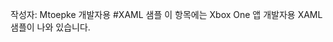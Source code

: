 작성자&#58; Mtoepke 개발자용 #XAML 샘플 이 항목에는 Xbox One 앱 개발자용 XAML 샘플이 나와 있습니다.


<!--HONumber=May16_HO2-->


